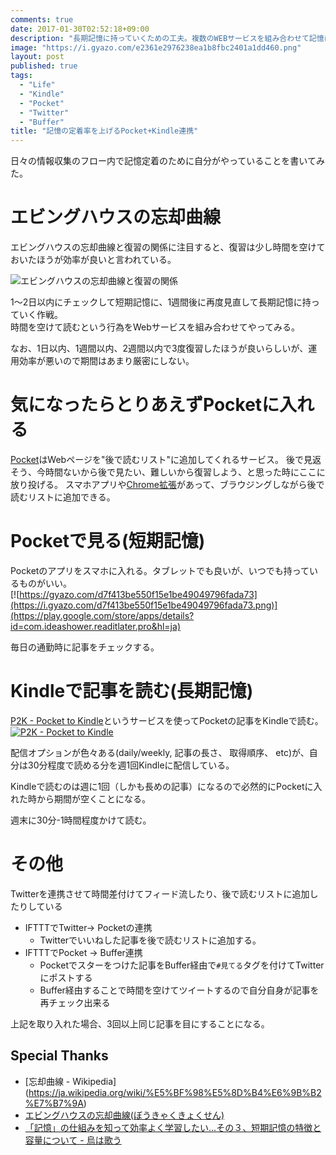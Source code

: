 ```yaml
---
comments: true
date: 2017-01-30T02:52:18+09:00
description: "長期記憶に持っていくための工夫。複数のWEBサービスを組み合わせて記憶に残す仕組みを作る"
image: "https://i.gyazo.com/e2361e2976238ea1b8fbc2401a1dd460.png"
layout: post
published: true
tags:
  - "Life"
  - "Kindle"
  - "Pocket"
  - "Twitter"
  - "Buffer"
title: "記憶の定着率を上げるPocket+Kindle連携"
---
```


日々の情報収集のフロー内で記憶定着のために自分がやっていることを書いてみた。  

# エビングハウスの忘却曲線

エビングハウスの忘却曲線と復習の関係に注目すると、復習は少し時間を空けておいたほうが効率が良いと言われている。  

![エビングハウスの忘却曲線と復習の関係](http://free-academy.jp/junior/swfu/d/auto_zkqgEf.png)

1〜2日以内にチェックして短期記憶に、1週間後に再度見直して長期記憶に持っていく作戦。  
時間を空けて読むという行為をWebサービスを組み合わせてやってみる。  

なお、1日以内、1週間以内、2週間以内で3度復習したほうが良いらしいが、運用効率が悪いので期間はあまり厳密にしない。  

# 気になったらとりあえずPocketに入れる

[Pocket](https://getpocket.com)はWebページを"後で読むリスト"に追加してくれるサービス。
後で見返そう、今時間ないから後で見たい、難しいから復習しよう、と思った時にここに放り投げる。
スマホアプリや[Chrome拡張](https://chrome.google.com/webstore/detail/save-to-pocket/niloccemoadcdkdjlinkgdfekeahmflj?hl=ja)があって、ブラウジングしながら後で読むリストに追加できる。

# Pocketで見る(短期記憶)

Pocketのアプリをスマホに入れる。タブレットでも良いが、いつでも持っているものがいい。  
[![https://gyazo.com/d7f413be550f15e1be49049796fada73](https://i.gyazo.com/d7f413be550f15e1be49049796fada73.png)](https://play.google.com/store/apps/details?id=com.ideashower.readitlater.pro&hl=ja)

毎日の通勤時に記事をチェックする。  

# Kindleで記事を読む(長期記憶)
[P2K - Pocket to Kindle](https://p2k.co/)というサービスを使ってPocketの記事をKindleで読む。
[![P2K - Pocket to Kindle](https://i.gyazo.com/e2361e2976238ea1b8fbc2401a1dd460.png)](https://p2k.co/)


配信オプションが色々ある(daily/weekly, 記事の長さ、 取得順序、 etc)が、自分は30分程度で読める分を週1回Kindleに配信している。  

Kindleで読むのは週に1回（しかも長めの記事）になるので必然的にPocketに入れた時から期間が空くことになる。

週末に30分-1時間程度かけて読む。

# その他
Twitterを連携させて時間差付けてフィード流したり、後で読むリストに追加したりしている

* IFTTTでTwitter-> Pocketの連携
  - Twitterでいいねした記事を後で読むリストに追加する。
* IFTTTでPocket -> Buffer連携
  - Pocketでスターをつけた記事をBuffer経由で`#見てる`タグを付けてTwitterにポストする
  - Buffer経由することで時間を空けてツイートするので自分自身が記事を再チェック出来る

上記を取り入れた場合、3回以上同じ記事を目にすることになる。

## Special Thanks
* [忘却曲線 - Wikipedia] (https://ja.wikipedia.org/wiki/%E5%BF%98%E5%8D%B4%E6%9B%B2%E7%B7%9A)
* [エビングハウスの忘却曲線(ぼうきゃくきょくせん)](http://free-academy.jp/junior/index.php?%E3%82%A8%E3%83%93%E3%83%B3%E3%82%B0%E3%83%8F%E3%82%A6%E3%82%B9%E3%81%AE%E5%BF%98%E5%8D%B4%E6%9B%B2%E7%B7%9A)
* [「記憶」の仕組みを知って効率よく学習したい…その３、短期記憶の特徴と容量について - 烏は歌う](http://d.hatena.ne.jp/wander1985/20110501/1304258614)


